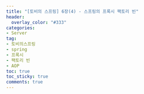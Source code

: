 ```yaml
---
title: "[토비의 스프링] 6장(4) - 스프링의 프록시 팩토리 빈"
header:
  overlay_color: "#333"
categories:
- Server
tag: 
- 토비의스프링
- spring
- 프록시
- 팩토리 빈
- AOP
toc: true
toc_sticky: true
comments: true
---
```


